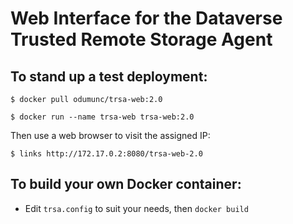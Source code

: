 # Web Interface for the Dataverse Trusted Remote Storage Agent

## To stand up a test deployment:

	$ docker pull odumunc/trsa-web:2.0
	
	$ docker run --name trsa-web trsa-web:2.0
	
Then use a web browser to visit the assigned IP:

	$ links http://172.17.0.2:8080/trsa-web-2.0
	
	
## To build your own Docker container:

* Edit `trsa.config` to suit your needs, then `docker build`